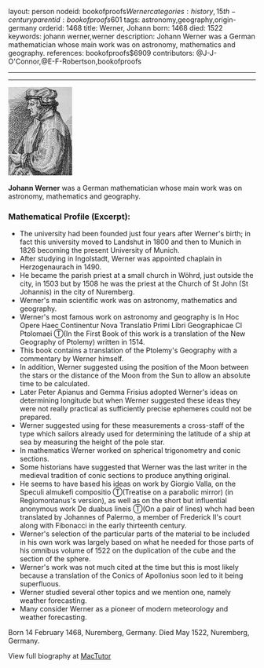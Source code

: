 layout: person
nodeid: bookofproofs$Werner
categories: history,15th-century
parentid: bookofproofs$601
tags: astronomy,geography,origin-germany
orderid: 1468
title: Werner, Johann
born: 1468
died: 1522
keywords: johann werner,werner
description: Johann Werner was a German mathematician whose main work was on astronomy, mathematics and geography.
references: bookofproofs$6909
contributors: @J-J-O'Connor,@E-F-Robertson,bookofproofs

---



---

![Werner.jpg](https://github.com/bookofproofs/bookofproofs.github.io/blob/main/_sources/_assets/images/portraits/Werner.jpg?raw=true)

**Johann Werner** was a German mathematician whose main work was on astronomy, mathematics and geography.

### Mathematical Profile (Excerpt):
* The university had been founded just four years after Werner's birth; in fact this university moved to Landshut in 1800 and then to Munich in 1826 becoming the present University of Munich.
* After studying in Ingolstadt, Werner was appointed chaplain in Herzogenaurach in 1490.
* He became the parish priest at a small church in Wöhrd, just outside the city, in 1503 but by 1508 he was the priest at the Church of St John (St Johannis) in the city of Nuremberg.
* Werner's main scientific work was on astronomy, mathematics and geography.
* Werner's most famous work on astronomy and geography is In Hoc Opere Haec Continentur Nova Translatio Primi Libri Geographicae Cl Ptolomaei Ⓣ(In the First Book of this work is a translation of the New Geography of Ptolemy)  written in 1514.
* This book contains a translation of the Ptolemy's Geography with a commentary by Werner himself.
* In addition, Werner suggested using the position of the Moon between the stars or the distance of the Moon from the Sun to allow an absolute time to be calculated.
* Later Peter Apianus and Gemma Frisius adopted Werner's ideas on determining longitude but when Werner suggested these ideas they were not really practical as sufficiently precise ephemeres could not be prepared.
* Werner suggested using for these measurements a cross-staff of the type which sailors already used for determining the latitude of a ship at sea by measuring the height of the pole star.
* In mathematics Werner worked on spherical trigonometry and conic sections.
* Some historians have suggested that Werner was the last writer in the medieval tradition of conic sections to produce anything original.
* He seems to have based his ideas on work by Giorgio Valla, on the Speculi almukefi compositio Ⓣ(Treatise on a parabolic mirror) (in Regiomontanus's version), as well as on the short but influential anonymous work De duabus lineis Ⓣ(On a pair of lines) whch had been translated by Johannes of Palermo, a member of Frederick II's court along with Fibonacci in the early thirteenth century.
* Werner's selection of the particular parts of the material to be included in his own work was largely based on what he needed for those parts of his omnibus volume of 1522 on the duplication of the cube and the section of the sphere.
* Werner's work was not much cited at the time but this is most likely because a translation of the Conics of Apollonius soon led to it being superfluous.
* Werner studied several other topics and we mention one, namely weather forecasting.
* Many consider Werner as a pioneer of modern meteorology and weather forecasting.

Born 14 February 1468, Nuremberg, Germany. Died May 1522, Nuremberg, Germany.

View full biography at [MacTutor](https://mathshistory.st-andrews.ac.uk/Biographies/Werner/)
